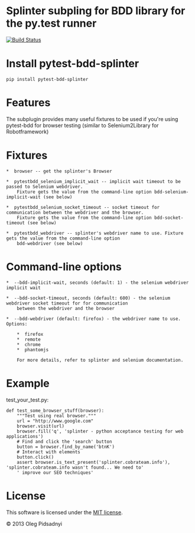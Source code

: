 Splinter subpling for BDD library for the py.test runner
========================================================

[![Build Status](https://api.travis-ci.org/olegpidsadnyi/pytest-bdd-splinter.png)](https://travis-ci.org/olegpidsadnyi/pytest-bdd-splinter)

Install pytest-bdd-splinter
===========================

	pip install pytest-bdd-splinter

Features
========

The subplugin provides many useful fixtures to be used if you're using pytest-bdd for browser testing
(similar to Selenium2Library for Robotframework)

Fixtures
========

    *  browser -- get the splinter's Browser

    *  pytestbdd_selenium_implicit_wait -- implicit wait timeout to be passed to Selenium webdriver.
        Fixture gets the value from the command-line option bdd-selenium-implicit-wait (see below)

    *  pytestbdd_selenium_socket_timeout -- socket timeout for communication between the webdriver and the browser.
        Fixture gets the value from the command-line option bdd-socket-timeout (see below)

    *  pytestbdd_webdriver -- splinter's webdriver name to use. Fixture gets the value from the command-line option
        bdd-webdriver (see below)

Command-line options
====================

    *  --bdd-implicit-wait, seconds (default: 1) - the selenium webdriver implicit wait

    *  --bdd-socket-timeout, seconds (default: 600) - the selenium webdriver socket timeout for for communication
        between the webdriver and the browser

    *  --bdd-webdriver (default: firefox) - the webdriver name to use. Options:

        *  firefox
        *  remote
        *  chrome
        *  phantomjs

        For more details, refer to splinter and selenium documentation.

Example
=======

test_your_test.py:

    def test_some_browser_stuff(browser):
        """Test using real browser."""
        url = "http://www.google.com"
        browser.visit(url)
        browser.fill('q', 'splinter - python acceptance testing for web applications')
        # Find and click the 'search' button
        button = browser.find_by_name('btnK')
        # Interact with elements
        button.click()
        assert browser.is_text_present('splinter.cobrateam.info'), 'splinter.cobrateam.info wasn't found... We need to'
        ' improve our SEO techniques'

License
=======

This software is licensed under the [MIT license](http://en.wikipedia.org/wiki/MIT_License>).

© 2013 Oleg Pidsadnyi